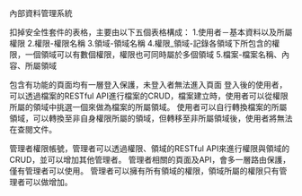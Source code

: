內部資料管理系統

扣掉安全性套件的表格，主要由以下五個表格構成：
1.使用者－基本資料以及所屬權限
2.權限-權限名稱
3.領域-領域名稱
4.權限_領域-記錄各領域下所包含的權限，一個領域可以有數個權限，權限也可同時屬於多個領域
5.檔案-檔案名稱、內容、所屬領域

包含有功能的頁面均有一層登入保護，未登入者無法進入頁面
登入後的使用者，可以透過檔案的RESTful API進行檔案的CRUD，檔案建立時，使用者可以從權限所屬的領域中挑選一個來做為檔案的所屬領域。
使用者可以自行轉換檔案的所屬領域，可以轉換至非自身權限所屬的領域，但轉移至非所屬領域後，使用者將無法在查閱文件。

管理者權限帳號，管理者可以透過權限、領域的RESTful API來進行權限與領域的CRUD，並可以增加其他管理者。
管理者相關的頁面及API，會多一層路由保護，僅有管理者可以使用。
管理者可以擁有所有領域的權限，領域所屬的權限只有管理者可以做增加。

